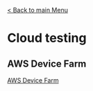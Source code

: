 [< Back to main Menu](https://github.com/gsoulie/Mobile-App-Development/blob/master/ionic2-test.md)    

# Cloud testing

## AWS Device Farm

[AWS Device Farm](https://aws.amazon.com/fr/device-farm/)    

